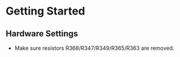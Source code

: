 # Getting Started

## Hardware Settings

  - Make sure resistors R368/R347/R349/R365/R363 are removed.
